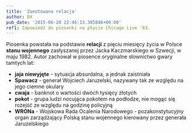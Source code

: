 ```yaml
---
title: 'Zanotowana relacja'
author: DX
pub_date: '2015-06-20 22:46:13.385846+00:00'
ref1: Zapowiedź do piosenki na płycie Chicago Live '83.
---
```


Piosenka powstała na podstawie **relacji** z pięciu miesięcy życia w Polsce **stanu wojennego** zasłyszanej przez Jacka Kaczmarskiego w Szwecji, w maju 1982. Autor zachował w piosence oryginalne słownictwo gwary tamtych lat:

- **jaja niewyjęte** \- sytuacja absurdalna, a jednak zaistniała
 - **Spawacz** \- generał Wojciech Jaruzelski, nazywany tak ze względu na jego ciemne okulary
 - **cwaja** \- banknot o wartości dwóch tysięcy złotych
 - **pokot** \- grupa ludzi nocująca pokotem na podłodze, nie mogąc się rozejść ze względu na godzinę policyjną
 - **WRONa** \- Wojskowa Rada Ocalenia Narodowego \- pozakonstytucyjny organ zarządzający Polską stanu wojennego kierowany przez generała Jaruzelskiego